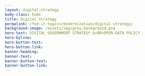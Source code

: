 ```yaml
---
layout: digital-strategy
body-class: home
title: Digital Strategy
permalink: /fed-it-topics/modernization/digital-strategy/
background-image: /assets/img/grey.background.png
hero-text: DIGITAL GOVERNMENT STRATEGY &<BR>OPEN DATA POLICY
hero-byline:
hero-button-text: 
hero-button-link: 
banner-heading: 
banner-text: 
banner-button-text: 
banner-button-link: 
---
```

